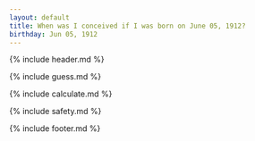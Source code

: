```yaml
---
layout: default
title: When was I conceived if I was born on June 05, 1912?
birthday: Jun 05, 1912
---
```


{% include header.md %}

{% include guess.md %}

{% include calculate.md %}

{% include safety.md %}

{% include footer.md %}



